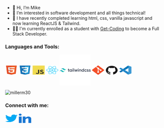 - 👋 Hi, I’m Mike
- 👀 I’m interested in software development and all things technical!
- 🌱 I have recently completed learning html, css, vanilla javascript and now learning ReactJS & Tailwind.
- 🧑‍💻 I'm currently enrolled as a student with [Get-Coding](http://www.get-codeing.ca) to become a Full Stack Developer.
<h3 align="left">Languages and Tools:</h3>
<p align="left">
<img align="center" src="https://github.com/millerm30/millerm30/blob/main/images/html5-original.svg" alt="HTML5" height="30" width="40" />
<img align="center" src="https://github.com/millerm30/millerm30/blob/main/images/css3-original.svg" alt="CSS3" height="30" width="40" />
<img align="center" src="https://github.com/millerm30/millerm30/blob/main/images/javascript-original.svg" alt="JavaScript" height="30" width="40" />
<img align="center" src="https://github.com/millerm30/millerm30/blob/main/images/react-original.svg" alt="React" height="30" width="40" />
<img align="center" src="https://github.com/millerm30/millerm30/blob/main/images/tailwindcss-original-wordmark.svg" alt="Tailwindcss" height="100" width="100" />
<img align="center" src="https://github.com/millerm30/millerm30/blob/main/images/git-original.svg" alt="Git" height="30" width="40" />
<img align="center" src="https://github.com/millerm30/millerm30/blob/main/images/github-original.svg" alt="Github" height="30" width="40" />
<img align="center" src="https://github.com/millerm30/millerm30/blob/main/images/vscode-original.svg" alt="Visual Studio Code" height="30" width="40" /
</p>
<p align="left">
  <img src="https://github-readme-stats.vercel.app/api/top-langs?username=millerm30&show_icons=true&locale=en&layout=compact" alt="millerm30" />
</p>

<h3 align="left">Connect with me:</h3>
<p align="left">
<a href="https://twitter.com/millerm30" target="blank"><img align="center" src="https://github.com/millerm30/millerm30/blob/main/images/twitter.svg" alt="millerm30" height="30" width="40" /></a>
<a href="https://linkedin.com/in/michael-miller-0aa2bb229" target="blank"><img align="center" src="https://github.com/millerm30/millerm30/blob/main/images/linked-in-alt.svg" alt="millerm30" height="30" width="40" /></a>
</p>

<!---
millerm30/millerm30 is a ✨ special ✨ repository because its `README.md` (this file) appears on your GitHub profile.
You can click the Preview link to take a look at your changes.
--->
